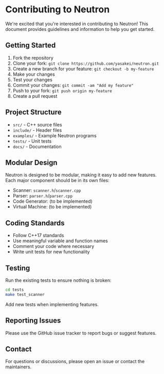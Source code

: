 # Contributing to Neutron

We're excited that you're interested in contributing to Neutron! This document provides guidelines and information to help you get started.

## Getting Started

1. Fork the repository
2. Clone your fork: `git clone https://github.com/yasakei/neutron.git`
3. Create a new branch for your feature: `git checkout -b my-feature`
4. Make your changes
5. Test your changes
6. Commit your changes: `git commit -am "Add my feature"`
7. Push to your fork: `git push origin my-feature`
8. Create a pull request

## Project Structure

- `src/` - C++ source files
- `include/` - Header files
- `examples/` - Example Neutron programs
- `tests/` - Unit tests
- `docs/` - Documentation

## Modular Design

Neutron is designed to be modular, making it easy to add new features. Each major component should be in its own files:

- Scanner: `scanner.h`/`scanner.cpp`
- Parser: `parser.h`/`parser.cpp`
- Code Generator: (to be implemented)
- Virtual Machine: (to be implemented)

## Coding Standards

- Follow C++17 standards
- Use meaningful variable and function names
- Comment your code where necessary
- Write unit tests for new functionality

## Testing

Run the existing tests to ensure nothing is broken:

```bash
cd tests
make test_scanner
```

Add new tests when implementing features.

## Reporting Issues

Please use the GitHub issue tracker to report bugs or suggest features.

## Contact

For questions or discussions, please open an issue or contact the maintainers.